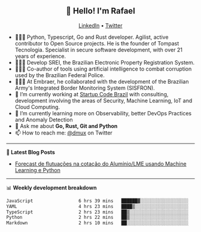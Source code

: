 <h2 align="center">👋 Hello! I'm Rafael</h2>
<p align="center">
  <a href="https://www.linkedin.com/in/rafaelsales">LinkedIn</a> •
  <a href="https://twitter.com/dmux">Twitter</a>
</p>


- 👨🏻‍💻 Python, Typescript, Go and Rust developer. Agilist, active contributor to Open Source projects. He is the founder of Tompast Tecnologia. Specialist in secure software development, with over 21 years of experience.
- 👨🏻‍💻 Develop SREI, the Brazilian Electronic Property Registration System.
- 👨🏻‍💻 Co-author of tools using artificial intelligence to combat corruption used by the Brazilian Federal Police.
- 👨🏻‍💻 At Embraer, he collaborated with the development of the Brazilian Army's Integrated Border Monitoring System (SISFRON).
- 🔭 I’m currently working at [Startup Code Brazil](https://www.startupcode.com.br) with consulting, development involving the areas of Security, Machine Learning, IoT and Cloud Computing.
- 🌱 I’m currently learning more on Observability, better DevOps Practices and Anomaly Detection
- 💬 Ask me about **Go, Rust, Git and Python**
- 📫 How to reach me: [@dmux](https://twitter.com/dmux) on Twitter

-------

**📝 Latest Blog Posts**

<!-- BLOG-POST-LIST:START -->
- [Forecast de flutuações na cotação do Alumínio/LME usando Machine Learning e Python](https://www.linkedin.com/pulse/forecast-de-flutua%C3%A7%C3%B5es-na-cota%C3%A7%C3%A3o-do-alum%C3%ADniolme-usando-rafael-sales)
<!-- BLOG-POST-LIST:END -->

-------

📊 **Weekly development breakdown**
<!--START_SECTION:waka-->

```txt
JavaScript                 6 hrs 39 mins   ██████▓░░░░░░░░░░░░░░░░░░   26.01 %
YAML                       4 hrs 23 mins   ████▒░░░░░░░░░░░░░░░░░░░░   17.17 %
TypeScript                 2 hrs 23 mins   ██▒░░░░░░░░░░░░░░░░░░░░░░   09.33 %
Python                     2 hrs 22 mins   ██▒░░░░░░░░░░░░░░░░░░░░░░   09.28 %
Markdown                   2 hrs 10 mins   ██░░░░░░░░░░░░░░░░░░░░░░░   08.49 %
```

<!--END_SECTION:waka-->
